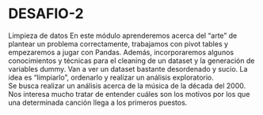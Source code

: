 # DESAFIO-2
Limpieza de datos
En este módulo aprenderemos acerca del “arte” de plantear un problema correctamente, trabajamos con pivot tables y empezaremos a jugar con Pandas. Además, incorporaremos algunos conocimientos y técnicas para el cleaning de un dataset y la generación de variables dummy. Van a ver un dataset bastante desordenado y sucio. La idea es “limpiarlo”, ordenarlo y realizar un análisis exploratorio.  
Se busca realizar un análisis acerca de la música de la década del 2000. Nos interesa mucho tratar de entender cuáles son los motivos por los que una determinada canción llega a los primeros puestos. 
